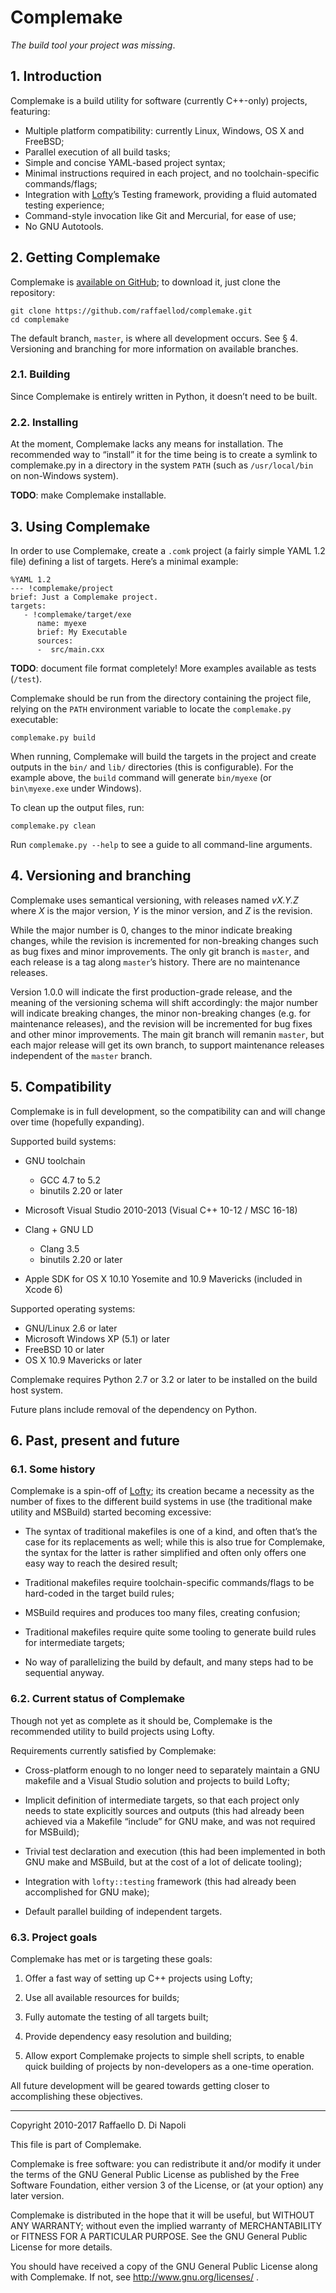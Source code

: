 ﻿# Complemake
_The build tool your project was missing_.

## 1. Introduction

Complemake is a build utility for software (currently C++-only) projects, featuring:

*  Multiple platform compatibility: currently Linux, Windows, OS X and FreeBSD;
*  Parallel execution of all build tasks;
*  Simple and concise YAML-based project syntax;
*  Minimal instructions required in each project, and no toolchain-specific commands/flags;
*  Integration with [Lofty](https://github.com/raffaellod/lofty)’s Testing framework, providing a fluid
   automated testing experience;
*  Command-style invocation like Git and Mercurial, for ease of use;
*  No GNU Autotools.


## 2. Getting Complemake

Complemake is [available on GitHub](https://github.com/raffaellod/complemake); to download it, just clone the
repository:

```
git clone https://github.com/raffaellod/complemake.git
cd complemake
```

The default branch, `master`, is where all development occurs. See § 4. Versioning and branching for more
 information on available branches.

### 2.1. Building

Since Complemake is entirely written in Python, it doesn’t need to be built.

### 2.2. Installing

At the moment, Complemake lacks any means for installation. The recommended way to “install” it for the time
being is to create a symlink to complemake.py in a directory in the system `PATH` (such as `/usr/local/bin` on
non-Windows system).

**TODO**: make Complemake installable.


## 3. Using Complemake

In order to use Complemake, create a `.comk` project (a fairly simple YAML 1.2 file) defining a list of
targets. Here’s a minimal example:

```
%YAML 1.2
--- !complemake/project
brief: Just a Complemake project.
targets:
   - !complemake/target/exe
      name: myexe
      brief: My Executable
      sources:
      -  src/main.cxx
```

**TODO**: document file format completely! More examples available as tests (`/test`).

Complemake should be run from the directory containing the project file, relying on the `PATH` environment
variable to locate the `complemake.py` executable:

```
complemake.py build
```

When running, Complemake will build the targets in the project and create outputs in the `bin/` and `lib/`
directories (this is configurable). For the example above, the `build` command will generate `bin/myexe` (or
`bin\myexe.exe` under Windows).

To clean up the output files, run:

```
complemake.py clean
```

Run `complemake.py --help` to see a guide to all command-line arguments.


## 4. Versioning and branching

Complemake uses semantical versioning, with releases named _vX.Y.Z_ where _X_ is the major version, _Y_ is the
minor version, and _Z_ is the revision.

While the major number is 0, changes to the minor indicate breaking changes, while the revision is incremented
for non-breaking changes such as bug fixes and minor improvements.
The only git branch is `master`, and each release is a tag along `master`’s history.
There are no maintenance releases.

Version 1.0.0 will indicate the first production-grade release, and the meaning of the versioning schema will
shift accordingly: the major number will indicate breaking changes, the minor non-breaking changes (e.g. for
maintenance releases), and the revision will be incremented for bug fixes and other minor improvements.
The main git branch will remanin `master`, but each major release will get its own branch, to support
maintenance releases independent of the `master` branch.


## 5. Compatibility

Complemake is in full development, so the compatibility can and will change over time (hopefully expanding).

Supported build systems:

*  GNU toolchain
   *  GCC 4.7 to 5.2
   *  binutils 2.20 or later

*  Microsoft Visual Studio 2010-2013 (Visual C++ 10-12 / MSC 16-18)

*  Clang + GNU LD
   *  Clang 3.5
   *  binutils 2.20 or later

*  Apple SDK for OS X 10.10 Yosemite and 10.9 Mavericks (included in Xcode 6)

Supported operating systems:

*  GNU/Linux 2.6 or later
*  Microsoft Windows XP (5.1) or later
*  FreeBSD 10 or later
*  OS X 10.9 Mavericks or later

Complemake requires Python 2.7 or 3.2 or later to be installed on the build host system.

Future plans include removal of the dependency on Python.


## 6. Past, present and future

### 6.1. Some history

Complemake is a spin-off of [Lofty](https://github.com/raffaellod/lofty); its creation became a necessity as
the number of fixes to the different build systems in use (the traditional make utility and MSBuild) started
becoming excessive:

*  The syntax of traditional makefiles is one of a kind, and often that’s the case for its replacements as
   well; while this is also true for Complemake, the syntax for the latter is rather simplified and often only
   offers one easy way to reach the desired result;

*  Traditional makefiles require toolchain-specific commands/flags to be hard-coded in the target build rules;

*  MSBuild requires and produces too many files, creating confusion;

*  Traditional makefiles require quite some tooling to generate build rules for intermediate targets;

*  No way of parallelizing the build by default, and many steps had to be sequential anyway.


### 6.2. Current status of Complemake

Though not yet as complete as it should be, Complemake is the recommended utility to build projects using
Lofty.

Requirements currently satisfied by Complemake:

*  Cross-platform enough to no longer need to separately maintain a GNU makefile and a Visual Studio solution
   and projects to build Lofty;

*  Implicit definition of intermediate targets, so that each project only needs to state explicitly sources
   and outputs (this had already been achieved via a Makefile “include” for GNU make, and was not required for
   MSBuild);

*  Trivial test declaration and execution (this had been implemented in both GNU make and MSBuild, but at the
   cost of a lot of delicate tooling);

*  Integration with `lofty::testing` framework (this had already been accomplished for GNU make);

*  Default parallel building of independent targets.


### 6.3. Project goals

Complemake has met or is targeting these goals:

1. Offer a fast way of setting up C++ projects using Lofty;

2. Use all available resources for builds;

3. Fully automate the testing of all targets built;

4. Provide dependency easy resolution and building;

5. Allow export Complemake projects to simple shell scripts, to enable quick building of projects by
   non-developers as a one-time operation.

All future development will be geared towards getting closer to accomplishing these objectives.




--------------------------------------------------------------------------------------------------------------
Copyright 2010-2017 Raffaello D. Di Napoli

This file is part of Complemake.

Complemake is free software: you can redistribute it and/or modify it under the terms of the GNU General
Public License as published by the Free Software Foundation, either version 3 of the License, or (at your
option) any later version.

Complemake is distributed in the hope that it will be useful, but WITHOUT ANY WARRANTY; without even the
implied warranty of MERCHANTABILITY or FITNESS FOR A PARTICULAR PURPOSE. See the GNU General Public License
for more details.

You should have received a copy of the GNU General Public License along with Complemake. If not, see
http://www.gnu.org/licenses/ .
